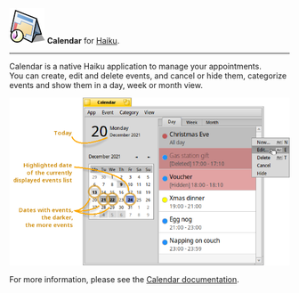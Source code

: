 ![Calendar Icon](documentation/images/calendar_icon_64.png) **Calendar** for [Haiku](https://www.haiku-os.org/).

* * *

Calendar is a native Haiku application to manage your appointments.    
You can create, edit and delete events, and cancel or hide them, categorize events and show them in a day, week or month view.

![screenshot](documentation/images/main_window.png)

For more information, please see the [Calendar documentation](http://htmlpreview.github.io/?https://github.com/HaikuArchives/Calendar/master/documentation/Documentation.html).
